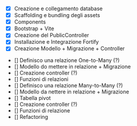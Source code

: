 -   [x] Creazione e collegamento database
-   [x] Scaffolding e bundling degli assets
-   [x] Components
-   [x] Bootstrap + Vite
-   [x] Creazione del PublicController
-   [x] Installazione e Integrazione Fortify
-   [x] Creazione Modello + Migrazione + Controller
-   [] Definisco una relazione One-to-Many (?)
-   [] Modello do mettere in relazione + Migrazione
-   [] Creazione controller (?)
-   [] Funzioni di relazioni
-   [] Definisco una relazione Many-to-Many (?)
-   [] Modello da nettere in relazione + Migrazione
-   [] Tabella pivot
-   [] Creazione controller (?)
-   [] Funzioni di relazione
-   [] Refactoring
